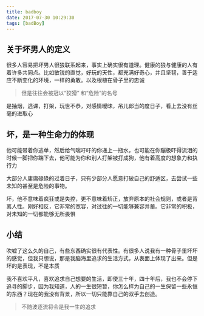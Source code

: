 ```yaml
---
title: badboy
date: 2017-07-30 10:29:30
tags: [badBoy]
---
```


## 关于坏男人的定义

很多人容易把坏男人很狼联系起来，事实上确实很有道理。健康的狼与健康的人有着许多共同点。比如敏锐的直觉，好玩的天性，都充满好奇心，并且坚韧，善于适应不断变化的环境，一样的勇敢。以及根植在骨子里的忠诚

> 但是往往会被冠以“狡猾” 和“危险”的名号

是抽烟，逃课，打架，玩世不恭，对感情暧昧，吊儿郎当的度日子，看上去没有丝毫的进取心

## 坏，是一种生命力的体现

他可能带着你逃单，然后给气喘吁吁的你递上一瓶水，也可能在你蹦极吓得流泪的时候一脚把你踹下去，他可能为你和别人打架被打成狗，他有着高度的想象力和执行力

大部分人庸庸碌碌的过着日子，只有少部分人愿意打破自己的舒适区，去尝试一些未知的甚至是危险的事物。

坏，他不意味着疯狂或是失控，更不意味着矫正，放弃原本的社会规则，或者是背离人性。刚好相反，它非常的宽容，对过往的一切能够兼容并蓄。它非常的积极，对未知的一切都能够无所畏惧

## 小结

吹嘘了这么久的自己，有些东西确实很有代表性。有很多人说我有一种骨子里坏坏的感觉，但我只想说，那是我脑海里追求的生活方式，从表面上体现了出来。但是坏的是表现，不是本质 

我不喜欢平凡，喜欢追求自己想要的生活，即使三十年，四十年后，我也不会停下追寻的脚步，因为我知道，人的一生很短暂，你怎么样为自己的一生保留一些永恒的东西？现在的我没有背景，所以一切只能靠自己的双手去创造。

> 不随波逐流将会是我一生的追求